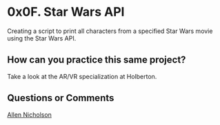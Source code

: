 # 0x0F. Star Wars API

Creating a script to print all characters from a specified Star Wars movie using the Star Wars API.

## How can you practice this same project?

Take a look at the AR/VR specialization at Holberton.

## Questions or Comments

[Allen Nicholson](https://github.com/ranicholson)
